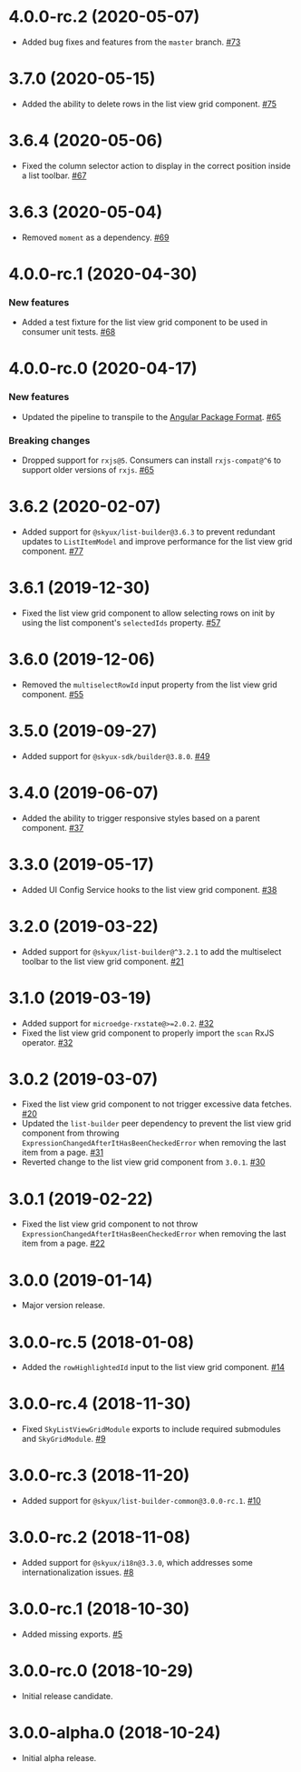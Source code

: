 # 4.0.0-rc.2 (2020-05-07)

- Added bug fixes and features from the `master` branch. [#73](https://github.com/blackbaud/skyux-list-builder-view-grids/pull/73)
# 3.7.0 (2020-05-15)

- Added the ability to delete rows in the list view grid component. [#75](https://github.com/blackbaud/skyux-list-builder-view-grids/pull/75)

# 3.6.4 (2020-05-06)

- Fixed the column selector action to display in the correct position inside a list toolbar. [#67](https://github.com/blackbaud/skyux-list-builder-view-grids/pull/67)

# 3.6.3 (2020-05-04)

- Removed `moment` as a dependency. [#69](https://github.com/blackbaud/skyux-list-builder-view-grids/pull/69)

# 4.0.0-rc.1 (2020-04-30)

### New features

- Added a test fixture for the list view grid component to be used in consumer unit tests. [#68](https://github.com/blackbaud/skyux-list-builder-view-grids/pull/68)

# 4.0.0-rc.0 (2020-04-17)

### New features

- Updated the pipeline to transpile to the [Angular Package Format](https://docs.google.com/document/d/1CZC2rcpxffTDfRDs6p1cfbmKNLA6x5O-NtkJglDaBVs/preview). [#65](https://github.com/blackbaud/skyux-list-builder-view-grids/pull/65)

### Breaking changes

- Dropped support for `rxjs@5`. Consumers can install `rxjs-compat@^6` to support older versions of `rxjs`. [#65](https://github.com/blackbaud/skyux-list-builder-view-grids/pull/65)

# 3.6.2 (2020-02-07)

- Added support for `@skyux/list-builder@3.6.3` to prevent redundant updates to `ListItemModel` and improve performance for the list view grid component. [#77](https://github.com/blackbaud/skyux-list-builder/pull/77)

# 3.6.1 (2019-12-30)

- Fixed the list view grid component to allow selecting rows on init by using the list component's `selectedIds` property. [#57](https://github.com/blackbaud/skyux-list-builder-view-grids/pull/57)

# 3.6.0 (2019-12-06)

- Removed the `multiselectRowId` input property from the list view grid component. [#55](https://github.com/blackbaud/skyux-list-builder-view-grids/pull/55)

# 3.5.0 (2019-09-27)

- Added support for `@skyux-sdk/builder@3.8.0`. [#49](https://github.com/blackbaud/skyux-list-builder-view-grids/pull/49)

# 3.4.0 (2019-06-07)

- Added the ability to trigger responsive styles based on a parent component. [#37](https://github.com/blackbaud/skyux-list-builder-view-grids/pull/37)

# 3.3.0 (2019-05-17)

- Added UI Config Service hooks to the list view grid component. [#38](https://github.com/blackbaud/skyux-list-builder-view-grids/pull/38)

# 3.2.0 (2019-03-22)

- Added support for `@skyux/list-builder@^3.2.1` to add the multiselect toolbar to the list view grid component. [#21](https://github.com/blackbaud/skyux-list-builder-view-grids/pull/21)

# 3.1.0 (2019-03-19)

- Added support for `microedge-rxstate@>=2.0.2`. [#32](https://github.com/blackbaud/skyux-list-builder-view-grids/pull/32)
- Fixed the list view grid component to properly import the `scan` RxJS operator. [#32](https://github.com/blackbaud/skyux-list-builder-view-grids/pull/32)

# 3.0.2 (2019-03-07)

- Fixed the list view grid component to not trigger excessive data fetches. [#20](https://github.com/blackbaud/skyux-list-builder-view-grids/pull/20)
- Updated the `list-builder` peer dependency to prevent the list view grid component from throwing `ExpressionChangedAfterItHasBeenCheckedError` when removing the last item from a page. [#31](https://github.com/blackbaud/skyux-list-builder-view-grids/pull/31)
- Reverted change to the list view grid component from `3.0.1`. [#30](https://github.com/blackbaud/skyux-list-builder-view-grids/pull/30)

# 3.0.1 (2019-02-22)

- Fixed the list view grid component to not throw `ExpressionChangedAfterItHasBeenCheckedError` when removing the last item from a page. [#22](https://github.com/blackbaud/skyux-list-builder-view-grids/pull/22)

# 3.0.0 (2019-01-14)

- Major version release.

# 3.0.0-rc.5 (2018-01-08)

- Added the `rowHighlightedId` input to the list view grid component. [#14](https://github.com/blackbaud/skyux-list-builder-view-grids/pull/14)

# 3.0.0-rc.4 (2018-11-30)

- Fixed `SkyListViewGridModule` exports to include required submodules and `SkyGridModule`. [#9](https://github.com/blackbaud/skyux-list-builder-view-grids/pull/9)

# 3.0.0-rc.3 (2018-11-20)

- Added support for `@skyux/list-builder-common@3.0.0-rc.1`. [#10](https://github.com/blackbaud/skyux-list-builder-view-grids/pull/10)

# 3.0.0-rc.2 (2018-11-08)

- Added support for `@skyux/i18n@3.3.0`, which addresses some internationalization issues. [#8](https://github.com/blackbaud/skyux-list-builder-view-grids/pull/8)

# 3.0.0-rc.1 (2018-10-30)

- Added missing exports. [#5](https://github.com/blackbaud/skyux-list-builder-view-grids/pull/5)

# 3.0.0-rc.0 (2018-10-29)

- Initial release candidate.

# 3.0.0-alpha.0 (2018-10-24)

- Initial alpha release.
